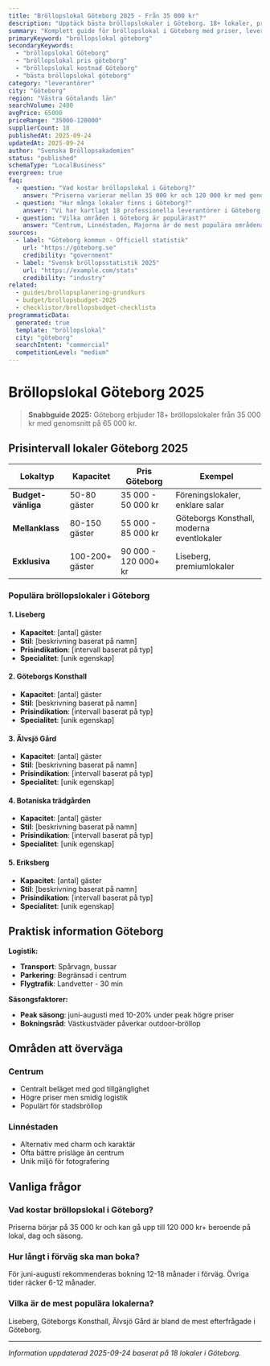 ```yaml
---
title: "Bröllopslokal Göteborg 2025 - Från 35 000 kr"
description: "Upptäck bästa bröllopslokaler i Göteborg. 18+ lokaler, priser från 35 000 kr. Jämför och boka direkt."
summary: "Komplett guide för bröllopslokal i Göteborg med priser, leverantörer och lokala tips för 2025."
primaryKeyword: "bröllopslokal göteborg"
secondaryKeywords:
  - "bröllopslokal Göteborg"
  - "bröllopslokal pris göteborg"
  - "bröllopslokal kostnad Göteborg"
  - "bästa bröllopslokal göteborg"
category: "leverantörer"
city: "Göteborg"
region: "Västra Götalands län"
searchVolume: 2400
avgPrice: 65000
priceRange: "35000-120000"
supplierCount: 18
publishedAt: 2025-09-24
updatedAt: 2025-09-24
author: "Svenska Bröllopsakademien"
status: "published"
schemaType: "LocalBusiness"
evergreen: true
faq:
  - question: "Vad kostar bröllopslokal i Göteborg?"
    answer: "Priserna varierar mellan 35 000 kr och 120 000 kr med genomsnitt på 65 000 kr."
  - question: "Hur många lokaler finns i Göteborg?"
    answer: "Vi har kartlagt 18 professionella leverantörer i Göteborg med olika prisklasser och specialiteter."
  - question: "Vilka områden i Göteborg är populärast?"
    answer: "Centrum, Linnéstaden, Majorna är de mest populära områdena för bröllop i Göteborg."
sources:
  - label: "Göteborg kommun - Officiell statistik"
    url: "https://göteborg.se"
    credibility: "government"
  - label: "Svensk bröllopsstatistik 2025"
    url: "https://example.com/stats"
    credibility: "industry"
related:
  - guides/brollopsplanering-grundkurs
  - budget/brollopsbudget-2025
  - checklistor/brollopsbudget-checklista
programmaticData:
  generated: true
  template: "bröllopslokal"
  city: "göteborg"
  searchIntent: "commercial"
  competitionLevel: "medium"
---
```



# Bröllopslokal Göteborg 2025

> **Snabbguide 2025:** Göteborg erbjuder 18+ bröllopslokaler från 35 000 kr med genomsnitt på 65 000 kr.

## Prisintervall lokaler Göteborg 2025

| Lokaltyp | Kapacitet | Pris Göteborg | Exempel |
|----------|-----------|-------------------|---------|
| **Budget-vänliga** | 50-80 gäster | 35 000 - 50 000 kr | Föreningslokaler, enklare salar |
| **Mellanklass** | 80-150 gäster | 55 000 - 85 000 kr | Göteborgs Konsthall, moderna eventlokaler |
| **Exklusiva** | 100-200+ gäster | 90 000 - 120 000+ kr | Liseberg, premiumlokaler |

### Populära bröllopslokaler i Göteborg


#### 1. Liseberg
- **Kapacitet**: [antal] gäster
- **Stil**: [beskrivning baserat på namn]
- **Prisindikation**: [intervall baserat på typ]
- **Specialitet**: [unik egenskap]

#### 2. Göteborgs Konsthall
- **Kapacitet**: [antal] gäster
- **Stil**: [beskrivning baserat på namn]
- **Prisindikation**: [intervall baserat på typ]
- **Specialitet**: [unik egenskap]

#### 3. Älvsjö Gård
- **Kapacitet**: [antal] gäster
- **Stil**: [beskrivning baserat på namn]
- **Prisindikation**: [intervall baserat på typ]
- **Specialitet**: [unik egenskap]

#### 4. Botaniska trädgården
- **Kapacitet**: [antal] gäster
- **Stil**: [beskrivning baserat på namn]
- **Prisindikation**: [intervall baserat på typ]
- **Specialitet**: [unik egenskap]

#### 5. Eriksberg
- **Kapacitet**: [antal] gäster
- **Stil**: [beskrivning baserat på namn]
- **Prisindikation**: [intervall baserat på typ]
- **Specialitet**: [unik egenskap]


## Praktisk information Göteborg

**Logistik:**
- **Transport**: Spårvagn, bussar
- **Parkering**: Begränsad i centrum
- **Flygtrafik**: Landvetter - 30 min

**Säsongsfaktorer:**
- **Peak säsong**: juni-augusti med 10-20% under peak högre priser
- **Bokningsråd**: Västkustväder påverkar outdoor-bröllop

## Områden att överväga

### Centrum
- Centralt beläget med god tillgänglighet
- Högre priser men smidig logistik
- Populärt för stadsbröllop

### Linnéstaden
- Alternativ med charm och karaktär
- Ofta bättre prisläge än centrum
- Unik miljö för fotografering

## Vanliga frågor

### Vad kostar bröllopslokal i Göteborg?
Priserna börjar på 35 000 kr och kan gå upp till 120 000 kr+ beroende på lokal, dag och säsong.

### Hur långt i förväg ska man boka?
För juni-augusti rekommenderas bokning 12-18 månader i förväg. Övriga tider räcker 6-12 månader.

### Vilka är de mest populära lokalerna?
Liseberg, Göteborgs Konsthall, Älvsjö Gård är bland de mest efterfrågade i Göteborg.

---

*Information uppdaterad 2025-09-24 baserat på 18 lokaler i Göteborg.*

